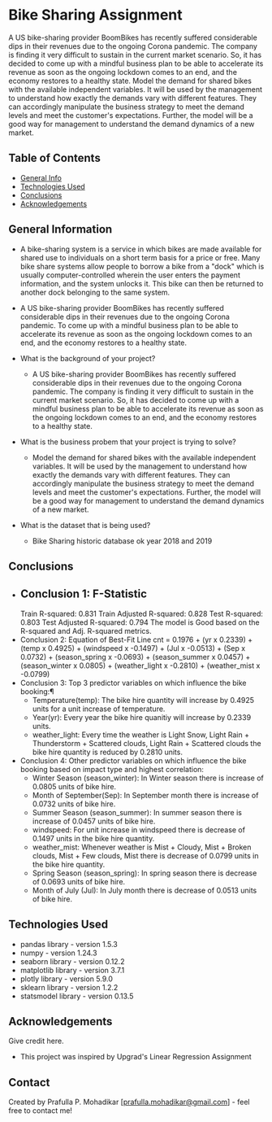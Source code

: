 # Bike Sharing Assignment
A US bike-sharing provider BoomBikes has recently suffered considerable dips in their revenues due to the ongoing Corona pandemic. The company is finding it very difficult to sustain in the current market scenario. So, it has decided to come up with a mindful business plan to be able to accelerate its revenue as soon as the ongoing lockdown comes to an end, and the economy restores to a healthy state. 
Model the demand for shared bikes with the available independent variables. It will be used by the management to understand how exactly the demands vary with different features. They can accordingly manipulate the business strategy to meet the demand levels and meet the customer's expectations. Further, the model will be a good way for management to understand the demand dynamics of a new market.


## Table of Contents
* [General Info](#general-information)
* [Technologies Used](#technologies-used)
* [Conclusions](#conclusions)
* [Acknowledgements](#acknowledgements)

<!-- You can include any other section that is pertinent to your problem -->

## General Information
-   A bike-sharing system is a service in which bikes are made available for shared use to individuals on a short term basis for a price or free. Many bike share systems allow people to borrow a bike from a "dock" which is usually computer-controlled wherein the user enters the payment information, and the system unlocks it. This bike can then be returned to another dock belonging to the same system. 
-   A US bike-sharing provider BoomBikes has recently suffered considerable dips in their revenues due to the ongoing Corona pandemic. To come up with a mindful business plan to be able to accelerate its revenue as soon as the ongoing lockdown comes to an end, and the economy restores to a healthy state. 

- What is the background of your project?
    -   A US bike-sharing provider BoomBikes has recently suffered considerable dips in their revenues due to the ongoing Corona pandemic. The company is finding it very difficult to sustain in the current market scenario. So, it has decided to come up with a mindful business plan to be able to accelerate its revenue as soon as the ongoing lockdown comes to an end, and the economy restores to a healthy state. 
- What is the business probem that your project is trying to solve?
    -   Model the demand for shared bikes with the available independent variables. It will be used by the management to understand how exactly the demands vary with different features. They can accordingly manipulate the business strategy to meet the demand levels and meet the customer's expectations. Further, the model will be a good way for management to understand the demand dynamics of a new market.
- What is the dataset that is being used?
    -   Bike Sharing historic database ok year 2018 and 2019


## Conclusions
- Conclusion 1:
    F-Statistic
    -----------
    Train R-squared: 0.831
    Train Adjusted R-squared: 0.828
    Test R-squared: 0.803
    Test Adjusted R-squared: 0.794
    The model is Good based on the R-squared and Adj. R-squared metrics.
- Conclusion 2:
    Equation of Best-Fit Line
        cnt = 0.1976 + (yr x 0.2339) + (temp x 0.4925) + (windspeed x -0.1497) + (Jul x -0.0513) + (Sep x 0.0732) + (season_spring x -0.0693) + (season_summer x 0.0457) + (season_winter x 0.0805) + (weather_light x -0.2810) + (weather_mist x -0.0799)
- Conclusion 3:
    Top 3 predictor variables on which influence the bike booking:¶
    - Temperature(temp): The bike hire quantity will increase by 0.4925 units for a unit increase of temperature.
    - Year(yr): Every year the bike hire quanitiy will increase by 0.2339 units.
    - weather_light: Every time the weather is Light Snow, Light Rain + Thunderstorm + Scattered clouds, Light Rain + Scattered clouds the bike hire quantity is reduced by 0.2810 units.
- Conclusion 4:
    Other predictor variables on which influence the bike booking based on impact type and highest correlation:
    - Winter Season (season_winter): In Winter season there is increase of 0.0805 units of bike hire.
    - Month of September(Sep): In September month there is increase of 0.0732 units of bike hire.
    - Summer Season (season_summer): In summer season there is increase of 0.0457 units of bike hire.
    - windspeed: For unit increase in windspeed there is decrease of 0.1497 units in the bike hire quantity.
    - weather_mist: Whenever weather is Mist + Cloudy, Mist + Broken clouds, Mist + Few clouds, Mist there is decrease of 0.0799 units in the bike hire quantity.
    - Spring Season (season_spring): In spring season there is decrease of 0.0693 units of bike hire.
    - Month of July (Jul): In July month there is decrease of 0.0513 units of bike hire.


## Technologies Used
- pandas library - version 1.5.3
- numpy - version 1.24.3
- seaborn library - version 0.12.2
- matplotlib library - version 3.7.1
- plotly library - version 5.9.0
- sklearn library - version 1.2.2
- statsmodel library - version 0.13.5


## Acknowledgements
Give credit here.
- This project was inspired by Upgrad's Linear Regression Assignment


## Contact
Created by Prafulla P. Mohadikar [prafulla.mohadikar@gmail.com] - feel free to contact me!


<!-- Optional -->
<!-- ## License -->
<!-- This project is open source and available under the [... License](). -->

<!-- You don't have to include all sections - just the one's relevant to your project -->